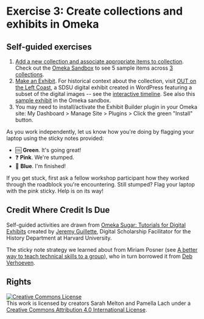 # Exercise 3: Create collections and exhibits in Omeka

## Self-guided exercises
1. [Add a new collection and associate appropriate items to collection](https://jaguillette.github.io/omekaSugar/tutorial/collections/2016/09/06/add-a-collection.html). Check out the [Omeka Sandbox](http://digischol.omeka.net/welcome) to see 5 sample items across [3 collections](http://digischol.omeka.net/collections/browse). 
2. [Make an Exhibit](https://jaguillette.github.io/omekaSugar/tutorial/collections/2016/09/06/make-an-exhibit.html). For historical context about the collection, visit [OUT on the Left Coast](https://sdpride.sdsu.edu/), a SDSU digital exhibit created in WordPress featuring a subset of the digital images -- see the [interactive timeline](https://sdpride.sdsu.edu/out-on-the-left-coast-timeline/). See also this [sample exhibit](http://digischol.omeka.net/exhibits/show/sample) in the Omeka sandbox.
3. You may need to install/activate the Exhibit Builder plugin in your Omeka site: My Dashboard > Manage Site > Plugins > Click the green "Install" button.

As you work independently, let us know how you're doing by flagging your laptop using the sticky notes provided:

- :cool: **Green**. It's going great!
- :question: **Pink**. We're stumped.
- :100: **Blue**. I'm finished!

If you get stuck, first ask a fellow workshop participant how they worked through the roadblock you're encountering. Still stumped? Flag your laptop with the pink sticky. Help is on its way!


## Credit Where Credit Is Due

Self-guided activities are drawn from [Omeka Sugar: Tutorials for Digital Exhibits](https://jaguillette.github.io/omekaSugar) created by [Jeremy Guillette](https://history.fas.harvard.edu/people/jeremy-guillette), Digital Scholarship Facilitator for the History Department at Harvard University.

The sticky note strategy we learned about from Miriam Posner (see [A better way to teach technical skills to a group](http://miriamposner.com/blog/a-better-way-to-teach-technical-skills-to-a-group)), who in turn borrowed it from [Deb Verhoeven](https://www.deakin.edu.au/about-deakin/people/deb-verhoeven).

## Rights

<a rel="license" href="http://creativecommons.org/licenses/by/4.0/"><img alt="Creative Commons License" style="border-width:0" src="https://i.creativecommons.org/l/by/4.0/88x31.png" /></a><br />This work is licensed by creators Sarah Melton and Pamella Lach under a <a rel="license" href="http://creativecommons.org/licenses/by/4.0/">Creative Commons Attribution 4.0 International License</a>.

